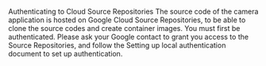 


Authenticating to Cloud Source Repositories
The source code of the camera application is hosted on Google Cloud Source Repositories, to
be able to clone the source codes and create container images. You must first be authenticated.
Please ask your Google contact to grant you access to the Source Repositories, and follow the
Setting up local authentication document to set up authentication.
